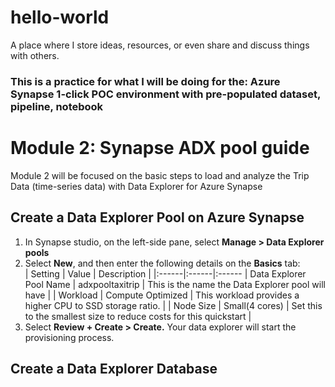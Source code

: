 # hello-world
A place where I store ideas, resources, or even share and discuss things with others.
### This is a practice for what I will be doing for the: Azure Synapse 1-click POC environment with pre-populated dataset, pipeline, notebook

# **Module 2: Synapse ADX pool guide** 
Module 2 will be focused on the basic steps to load and analyze the Trip Data (time-series data) with Data Explorer for Azure Synapse

## Create a Data Explorer Pool on Azure Synapse
1. In Synapse studio, on the left-side pane, select **Manage > Data Explorer pools**
2. Select **New**, and then enter the following details on the **Basics** tab:  
   | Setting | Value | Description |
   |:------|:------|:------
   | Data Explorer Pool Name | adxpooltaxitrip | This is the name the Data Explorer pool will have |
   | Workload | Compute Optimized | This workload provides a higher CPU to SSD storage ratio. |
   | Node Size | Small(4 cores) | Set this to the smallest size to reduce costs for this quickstart |  
 3. Select **Review + Create > Create.** Your data explorer will start the provisioning process. 

## Create a Data Explorer Database  





